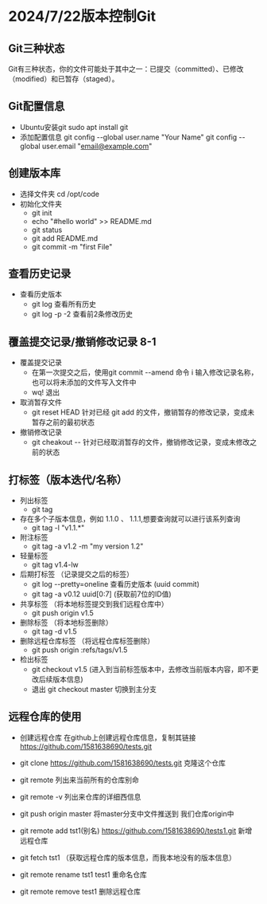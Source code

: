 # 2024/7/22版本控制Git
## Git三种状态
Git有三种状态，你的文件可能处于其中之一：已提交（committed）、已修改（modified）和已暂存（staged）。

## Git配置信息
- Ubuntu安装git
    sudo apt  install git
- 添加配置信息
git config --global user.name "Your Name"
git config --global user.email "email@example.com"

## 创建版本库
- 选择文件夹
 cd /opt/code
- 初始化文件夹
  - git init
  - echo "#hello world" >> README.md
  - git status
  - git add README.md
  - git commit -m "first File"

## 查看历史记录
- 查看历史版本
    - git log  查看所有历史
    - git log -p -2 查看前2条修改历史

## 覆盖提交记录/撤销修改记录 8-1
- 覆盖提交记录
    - 在第一次提交之后，使用git commit --amend 命令 i 输入修改记录名称，也可以将未添加的文件写入文件中
    - wq! 退出
- 取消暂存文件
    - git reset HEAD <file>   针对已经 git add 的文件，撤销暂存的修改记录，变成未暂存之前的最初状态
- 撤销修改记录
    - git cheakout -- <file> 针对已经取消暂存的文件，撤销修改记录，变成未修改之前的状态

## 打标签（版本迭代/名称）
- 列出标签
    - git tag
- 存在多个子版本信息，例如 1.1.0 、 1.1.1,想要查询就可以进行该系列查询
    - git tag -l "v1.1.*"
- 附注标签
    - git tag -a v1.2 -m "my version 1.2"
- 轻量标签
    - git tag v1.4-lw
- 后期打标签 （记录提交之后的标签）
    - git log --pretty=oneline 查看历史版本 (uuid commit)
    - git tag -a v0.12 uuid[0:7] (获取前7位的ID值)
- 共享标签 （将本地标签提交到我们远程仓库中）
    - git push origin v1.5
- 删除标签 （将本地标签删除）
    - git tag -d v1.5
- 删除远程仓库标签 （将远程仓库标签删除）
    - git push origin :refs/tags/v1.5
- 检出标签
    - git checkout v1.5 (进入到当前标签版本中，去修改当前版本内容，即不更改后续版本信息)
    - 退出 git checkout master 切换到主分支

## 远程仓库的使用
- 创建远程仓库 在github上创建远程仓库信息，复制其链接 https://github.com/1581638690/tests.git
- git clone https://github.com/1581638690/tests.git 克隆这个仓库
- git remote 列出来当前所有的仓库别命
- git remote -v 列出来仓库的详细西信息
- git push origin master 将master分支中文件推送到 我们仓库origin中

- git remote add  tst1(别名) https://github.com/1581638690/tests1.git 新增远程仓库
- git fetch tst1 （获取远程仓库的版本信息，而我本地没有的版本信息）
- git remote rename tst1 test1 重命名仓库
- git remote remove test1 删除远程仓库